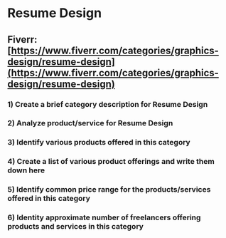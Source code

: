 # Resume Design
## Fiverr: [https://www.fiverr.com/categories/graphics-design/resume-design](https://www.fiverr.com/categories/graphics-design/resume-design)
### 1) Create a brief category description for Resume Design
### 2) Analyze product/service for Resume Design
### 3) Identify various products offered in this category
### 4) Create a list of various product offerings and write them down here
### 5) Identify common price range for the products/services offered in this category
### 6) Identity approximate number of freelancers offering products and services in this category
